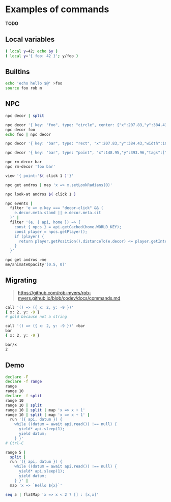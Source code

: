 # Examples of commands

__TODO__

## Local variables

```sh
( local y=42; echo $y )
( local y='{ foo: 42 }'; y/foo )
```

## Builtins

```sh
echo 'echo hello $@' >foo
source foo rob m
```

## NPC

```sh
npc decor | split

npc decor '{ key: "foo", type: "circle", center: {"x":207.83,"y":384.43}, radius: 30 }'
npc decor foo
echo foo | npc decor

npc decor '{ key: "bar", type: "rect", "x":207.83,"y":384.43,"width":100,"height":50 }'

npc decor '{ key: "bar", type: "point", "x":148.95,"y":393.96,"tags":["decor"] }'

npc rm-decor bar
npc rm-decor 'foo bar'
```

```sh
view '{ point:'$( click 1 )'}'
```

```sh
npc get andros | map 'x => x.setLookRadians(0)'
```

```sh
npc look-at andros $( click 1 )
```

```sh
npc events |
  filter 'e => e.key === "decor-click" && (
    e.decor.meta.stand || e.decor.meta.sit
  )' |
  filter '(e, { api, home }) => {
    const { npcs } = api.getCached(home.WORLD_KEY);
    const player = npcs.getPlayer();
    if (player) {
      return player.getPosition().distanceTo(e.decor) <= player.getInteractRadius()
    }
  }'
```

```sh
npc get andros >me
me/animateOpacity'(0.5, 0)'
```

## Migrating

> https://github.com/rob-myers/rob-myers.github.io/blob/codev/docs/commands.md

```sh
call '() => ({ x: 2, y: -9 })'
{ x: 2, y: -9 }
# gold because not a string

call '() => ({ x: 2, y: -9 })' >bar
bar
{ x: 2, y: -9 }

bar/x
2
```

## Demo

```sh
declare -F
declare -f range
range
range 10
declare -f split
range 10
range 10 | split
range 10 | split | map 'x => x + 1'
range 10 | split | map 'x => x + 1' |
  run '({ api, datum }) {
    while ((datum = await api.read()) !== null) {
      yield* api.sleep(1);
      yield datum;
    } }'
# Ctrl-C
```

```sh
range 5 |
  split |
  run '({ api, datum }) {
    while ((datum = await api.read()) !== null) {
      yield* api.sleep(1);
      yield datum;
    } }' |
  map 'x => `Hello ${x}`'
```

```sh
seq 5 | flatMap 'x => x < 2 ? [] : [x,x]'
```
